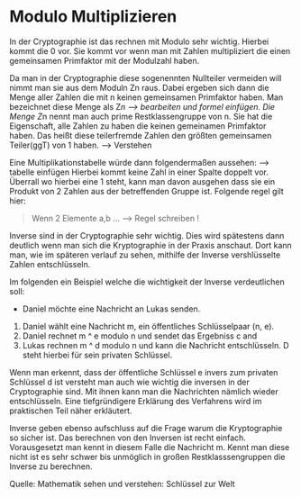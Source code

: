 # Modulo Multiplizieren

In der Cryptographie ist das rechnen mit Modulo sehr wichtig. Hierbei kommt die 0 vor. Sie kommt vor wenn man mit Zahlen multipliziert die einen gemeinsamen Primfaktor mit der Modulzahl haben. 

Da man in der Cryptographie diese sogenennten Nullteiler vermeiden will nimmt man sie aus dem Moduln Zn raus. Dabei ergeben sich dann die Menge aller Zahlen die mit n keinen gemeinsamen Primfaktor haben. Man bezeichnet diese Menge als Z*n
-->  bearbeiten und formel einfügen. 
Die Menge Z*n nennt man auch prime Restklassengruppe von n.
Sie hat die Eigenschaft, alle Zahlen zu haben die keinen gemeinamen Primfaktor haben. Das heißt diese teilerfremde Zahlen den größten gemeinsamen Teiler(ggT) von 1 haben.
--> Verstehen 

Eine Multiplikationstabelle würde dann folgendermaßen aussehen:
--> tabelle einfügen
Hierbei kommt keine Zahl in einer Spalte doppelt vor. 
Überrall wo hierbei eine 1 steht, kann man davon ausgehen dass sie ein Produkt von 2 Zahlen aus der betreffenden Gruppe ist. 
Folgende regel gilt hier: 
> Wenn 2 Elemente a,b ... --> Regel schreiben !

Inverse sind in der Cryptographie sehr wichtig. Dies wird spätestens dann deutlich wenn man sich die Kryptographie in der Praxis anschaut. 
Dort kann man, wie im späteren verlauf zu sehen, mithilfe der Inverse vershlüsselte Zahlen entschlüsseln. 

Im folgenden ein Beispiel welche die wichtigkeit der Inverse verdeutlichen soll:

* Daniel möchte eine Nachricht an Lukas senden.
1. Daniel wählt eine Nachricht m, ein öffentliches Schlüsselpaar (n, e).  
2. Daniel rechnet m ^ e modulo n und sendet das Ergebniss c and 
3. Lukas rechnen m ^ d modulo n und kann die Nachricht entschlüsseln. D steht hierbei für sein privaten Schlüssel.

Wenn man erkennt, dass der öffentliche Schlüssel e invers zum privaten Schlüssel d ist versteht man auch wie wichtig die inversen in der Cryptographie sind. Mit ihnen kann man die Nachrichten nämlich wieder entschlüsseln.
Eine tiefgründigere Erklärung des Verfahrens wird im praktischen Teil näher erkläutert.

Inverse geben ebenso aufschluss auf die Frage warum die Kryptographie so sicher ist.
Das berechnen von den Inversen ist recht einfach. Vorausgesetzt man kennt in diesem Falle die Nachricht m. Kennt man diese nicht ist es sehr schwer bis unmöglich in großen Restklasssengruppen die Inverse zu berechnen.

Quelle: Mathematik sehen und verstehen: Schlüssel zur Welt